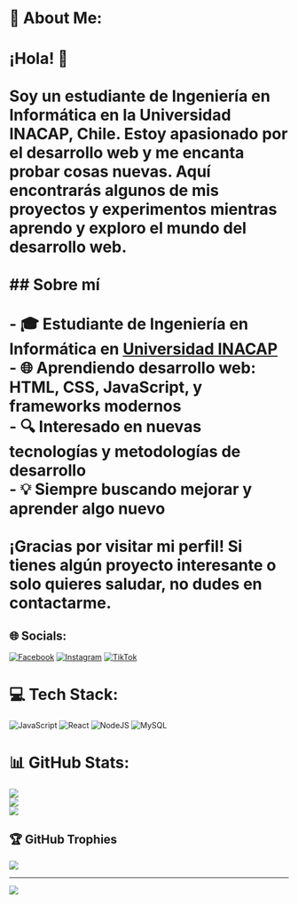 # 💫 About Me:
# ¡Hola! 👋<br><br>Soy un estudiante de Ingeniería en Informática en la Universidad INACAP, Chile. Estoy apasionado por el desarrollo web y me encanta probar cosas nuevas. Aquí encontrarás algunos de mis proyectos y experimentos mientras aprendo y exploro el mundo del desarrollo web.<br><br>## Sobre mí<br><br>- 🎓 Estudiante de Ingeniería en Informática en [Universidad INACAP](https://www.inacap.cl/)<br>- 🌐 Aprendiendo desarrollo web: HTML, CSS, JavaScript, y frameworks modernos<br>- 🔍 Interesado en nuevas tecnologías y metodologías de desarrollo<br>- 💡 Siempre buscando mejorar y aprender algo nuevo<br><br>¡Gracias por visitar mi perfil! Si tienes algún proyecto interesante o solo quieres saludar, no dudes en contactarme.<br>


## 🌐 Socials:
[![Facebook](https://img.shields.io/badge/Facebook-%231877F2.svg?logo=Facebook&logoColor=white)](https://facebook.com/JuniorDamianGonzález) [![Instagram](https://img.shields.io/badge/Instagram-%23E4405F.svg?logo=Instagram&logoColor=white)](https://instagram.com/x.chi_nno.x) [![TikTok](https://img.shields.io/badge/TikTok-%23000000.svg?logo=TikTok&logoColor=white)](https://tiktok.com/@yuuuu_nnnn) 

# 💻 Tech Stack:
![JavaScript](https://img.shields.io/badge/javascript-%23323330.svg?style=for-the-badge&logo=javascript&logoColor=%23F7DF1E) ![React](https://img.shields.io/badge/react-%2320232a.svg?style=for-the-badge&logo=react&logoColor=%2361DAFB) ![NodeJS](https://img.shields.io/badge/node.js-6DA55F?style=for-the-badge&logo=node.js&logoColor=white) ![MySQL](https://img.shields.io/badge/mysql-4479A1.svg?style=for-the-badge&logo=mysql&logoColor=white)
# 📊 GitHub Stats:
![](https://github-readme-stats.vercel.app/api?username=YuniorGonzales&theme=gotham&hide_border=false&include_all_commits=true&count_private=true)<br/>
![](https://github-readme-streak-stats.herokuapp.com/?user=YuniorGonzales&theme=gotham&hide_border=false)<br/>
![](https://github-readme-stats.vercel.app/api/top-langs/?username=YuniorGonzales&theme=gotham&hide_border=false&include_all_commits=true&count_private=true&layout=compact)

## 🏆 GitHub Trophies
![](https://github-profile-trophy.vercel.app/?username=YuniorGonzales&theme=radical&no-frame=false&no-bg=false&margin-w=4)

---
[![](https://visitcount.itsvg.in/api?id=YuniorGonzales&icon=0&color=0)](https://visitcount.itsvg.in)

<!-- Proudly created with GPRM ( https://gprm.itsvg.in ) -->
